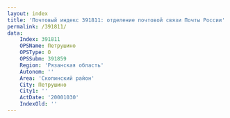 ```yaml
---
layout: index
title: 'Почтовый индекс 391811: отделение почтовой связи Почты России'
permalink: /391811/
data:
    Index: 391811
    OPSName: Петрушино
    OPSType: О
    OPSSubm: 391859
    Region: 'Рязанская область'
    Autonom: ''
    Area: 'Скопинский район'
    City: Петрушино
    City1: ''
    ActDate: '20001030'
    IndexOld: ''
---
```

